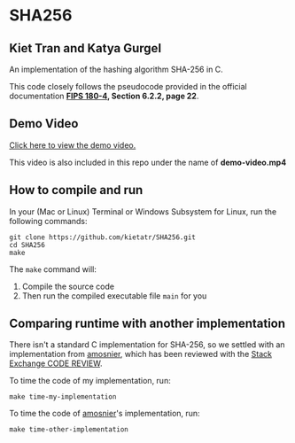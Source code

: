 # SHA256
## Kiet Tran and Katya Gurgel

An implementation of the hashing algorithm SHA-256 in C. 

This code closely follows the pseudocode provided in the official documentation **[FIPS 180-4](https://github.com/kietatr/SHA256/blob/master/NIST.FIPS.180-4.pdf), Section 6.2.2, page 22**.

## Demo Video

[Click here to view the demo video.](https://drive.google.com/file/d/1n7mqzZ77mDuZUgvySg3Ai88MnSLIkYXf/view?usp=sharing)

This video is also included in this repo under the name of **demo-video.mp4**

## How to compile and run

In your (Mac or Linux) Terminal or Windows Subsystem for Linux, run the following commands:

```
git clone https://github.com/kietatr/SHA256.git
cd SHA256
make
```

The `make` command will:
1. Compile the source code
2. Then run the compiled executable file `main` for you

## Comparing runtime with another implementation

There isn't a standard C implementation for SHA-256, so we settled with an implementation from [amosnier](https://github.com/amosnier), which has been reviewed with the [Stack Exchange CODE
REVIEW](https://codereview.stackexchange.com/questions/182812/self-contained-sha-256-implementation-in-c).

To time the code of my implementation, run:

```
make time-my-implementation
```

To time the code of [amosnier](https://github.com/amosnier)'s implementation, run:

```
make time-other-implementation
```
